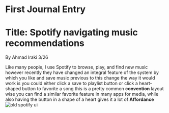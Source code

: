 # First Journal Entry 

# Title: Spotify navigating music recommendations 
 By Ahmad Iraki 3/26 

 Like many people, I use Spotify to browse, play, and find new music however recently they have changed an integral feature of the system by which you like and save music previous to this change the way it would work is you could either click a save to playlist button or click a heart-shaped button to favorite a song this is a pretty common **convention** layout wise you can find a similar favorite feature in many apps for media, while also having the button in a shape of a heart gives it a lot of **Affordance** 
![old spotify ui](/ux-personal-portfolio-Irakia/tree/master/assets/Capture.PNG)
